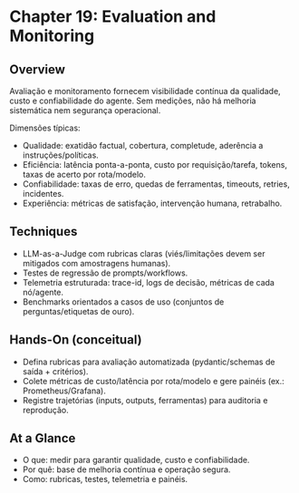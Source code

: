 # Chapter 19: Evaluation and Monitoring

## Overview

Avaliação e monitoramento fornecem visibilidade contínua da qualidade, custo e confiabilidade do agente. Sem medições, não há melhoria sistemática nem segurança operacional.

Dimensões típicas:

- Qualidade: exatidão factual, cobertura, completude, aderência a instruções/políticas.
- Eficiência: latência ponta-a-ponta, custo por requisição/tarefa, tokens, taxas de acerto por rota/modelo.
- Confiabilidade: taxas de erro, quedas de ferramentas, timeouts, retries, incidentes.
- Experiência: métricas de satisfação, intervenção humana, retrabalho.

## Techniques

- LLM-as-a-Judge com rubricas claras (viés/limitações devem ser mitigados com amostragens humanas).
- Testes de regressão de prompts/workflows.
- Telemetria estruturada: trace-id, logs de decisão, métricas de cada nó/agente.
- Benchmarks orientados a casos de uso (conjuntos de perguntas/etiquetas de ouro).

## Hands-On (conceitual)

- Defina rubricas para avaliação automatizada (pydantic/schemas de saída + critérios).
- Colete métricas de custo/latência por rota/modelo e gere painéis (ex.: Prometheus/Grafana).
- Registre trajetórias (inputs, outputs, ferramentas) para auditoria e reprodução.

## At a Glance

- O que: medir para garantir qualidade, custo e confiabilidade.
- Por quê: base de melhoria contínua e operação segura.
- Como: rubricas, testes, telemetria e painéis.
